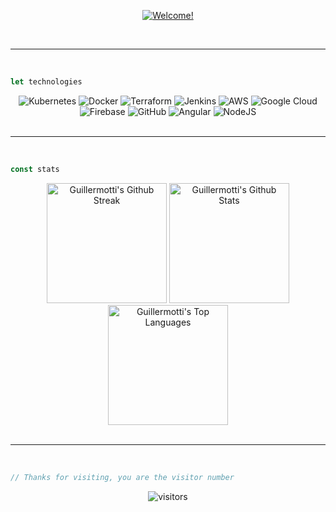 <div align="center">

[![Welcome!](https://readme-typing-svg.herokuapp.com/?lines=Ywp!+👋;Nice+to+meet+you!+😚;My+name+is+Guille+👽;This+is+my+profile+🚀&font=ubuntu&color=32a852&center=true)](https://git.io/typing-svg)

</div>

<br>
<hr>
<br>

```ts
let technologies
```
<div align="center">
    <img alt="Kubernetes" src="https://img.shields.io/badge/kubernetes-%23326ce5.svg?style=for-the-badge&logo=kubernetes&logoColor=white"/>
    <img alt="Docker" src="https://img.shields.io/badge/docker-%230db7ed.svg?style=for-the-badge&logo=docker&logoColor=white"/>
    <img alt="Terraform" src="https://img.shields.io/badge/terraform-%235835CC.svg?style=for-the-badge&logo=terraform&logoColor=white"/>
    <img alt="Jenkins" src="https://img.shields.io/badge/jenkins-%232C5263.svg?style=for-the-badge&logo=jenkins&logoColor=white"/>
    <img alt="AWS" src="https://img.shields.io/badge/AWS-%23FF9900.svg?style=for-the-badge&logo=amazon-aws&logoColor=white"/>
    <img alt="Google Cloud" src="https://img.shields.io/badge/GoogleCloud-%234285F4.svg?style=for-the-badge&logo=google-cloud&logoColor=white"/>
    <img alt="Firebase" src="https://img.shields.io/badge/firebase-%23039BE5.svg?style=for-the-badge&logo=firebase"/>
    <img alt="GitHub" src="https://img.shields.io/badge/github-%23121011.svg?style=for-the-badge&logo=github&logoColor=white"/>
    <img alt="Angular" src="https://img.shields.io/badge/angular-%23DD0031.svg?style=for-the-badge&logo=angular&logoColor=white"/>
    <img alt="NodeJS" src="https://img.shields.io/badge/node.js-%2343853D.svg?style=for-the-badge&logo=node-dot-js&logoColor=white"/>
</div>

<br>
<hr>
<br>

```ts
const stats
```
<div align="center">
<a href="https://git.io/streak-stats"><img alt="Guillermotti's Github Streak" src="https://github-readme-streak-stats.herokuapp.com/?user=guillermotti&theme=dark" height="192px"/></a>
<a href="https://github.com/anuraghazra/github-readme-stats"><img alt="Guillermotti's Github Stats" src="https://denvercoder1-github-readme-stats.vercel.app/api/?username=guillermotti&show_icons=true&count_private=true&theme=dark&custom_title=Guillermotti's+Github+Stats" height="192px"/></a>
<a href="https://github.com/anuraghazra/github-readme-stats"><img alt="Guillermotti's Top Languages" src="https://github-readme-stats.vercel.app/api/top-langs/?username=guillermotti&langs_count=8&layout=compact&theme=dark" height="192px"/></a>
  <br/>
</div>

<br>
<hr>
<br>

```js
// Thanks for visiting, you are the visitor number
```
<div align="center">

![visitors](https://profile-counter.glitch.me/guillermotti/count.svg)
</div>